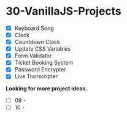 # 30-VanillaJS-Projects

- [x] Keyboard Song
- [x] Clock
- [x] Countdown Clock
- [x] Update CSS Variables
- [x] Form Validator
- [x] Ticket Booking System
- [x] Password Encrypter
- [x] Live Transcripter

**Looking for more project ideas.**

- [ ] 09 - 
- [ ] 10 - 
